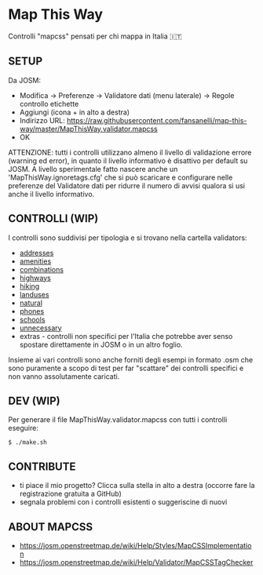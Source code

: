 # Map This Way

Controlli "mapcss" pensati per chi mappa in Italia :it:

## SETUP

Da JOSM:
- Modifica -> Preferenze -> Validatore dati (menu laterale) -> Regole controllo etichette
- Aggiungi (icona + in alto a destra)
- Indirizzo URL: https://raw.githubusercontent.com/fansanelli/map-this-way/master/MapThisWay.validator.mapcss
- OK

ATTENZIONE: tutti i controlli utilizzano almeno il livello di validazione errore (warning ed error), in quanto il livello informativo è disattivo per default su JOSM. A livello sperimentale fatto nascere anche un 'MapThisWay.ignoretags.cfg' che si può scaricare e configurare nelle preferenze del Validatore dati per ridurre il numero di avvisi qualora si usi anche il livello informativo.

## CONTROLLI (WIP)

I controlli sono suddivisi per tipologia e si trovano nella cartella validators:

- [addresses](validators/addresses/addresses.md)
- [amenities](validators/amenities/amenities.md)
- [combinations](validators/combinations/combinations.md)
- [highways](validators/highways/highways.md)
- [hiking](validators/hiking/hiking.md)
- [landuses](validators/landuses/landuses.md)
- [natural](validators/natural/natural.md)
- [phones](validators/phones/phones.md)
- [schools](validators/schools/schools.md)
- [unnecessary](validators/unnecessary/unnecessary.md)
- extras - controlli non specifici per l'Italia che potrebbe aver senso spostare direttamente in JOSM o in un altro foglio.

Insieme ai vari controlli sono anche forniti degli esempi in formato .osm che sono puramente a scopo di test per far "scattare" dei controlli specifici e non vanno assolutamente caricati.

## DEV (WIP)

Per generare il file MapThisWay.validator.mapcss con tutti i controlli eseguire:

`$ ./make.sh`

## CONTRIBUTE

- ti piace il mio progetto? Clicca sulla stella in alto a destra (occorre fare la registrazione gratuita a GitHub)
- segnala problemi con i controlli esistenti o suggeriscine di nuovi

## ABOUT MAPCSS

- https://josm.openstreetmap.de/wiki/Help/Styles/MapCSSImplementation
- https://josm.openstreetmap.de/wiki/Help/Validator/MapCSSTagChecker

